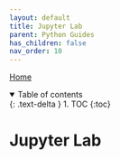 ```yaml
---
layout: default
title: Jupyter Lab
parent: Python Guides
has_children: false
nav_order: 10
---
```


[Home](../modul-4-2.md)

<details open markdown="block">
  <summary>
    Table of contents
  </summary>
  {: .text-delta }
1. TOC
{:toc}
</details>

# Jupyter Lab